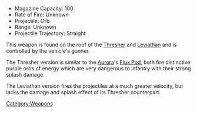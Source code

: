 - Magazine Capacity: 100
- Rate of Fire: Unknown
- Projectile: Orb
- Range: Unknown
- Projectile Trajectory: Straight

This weapon is found on the roof of the [Thresher](/Thresher "wikilink")
and [Leviathan](/Leviathan "wikilink") and is controlled by the vehicle's
gunner.

The Thresher version is similar to the [Aurora](/Aurora "wikilink")'s
[Flux Pod](/Flux_Pod "wikilink"), both fire distinctive purple orbs of
energy which are very dangerous to infantry with their strong splash
damage.

The Leviathan version fires the projectiles at a much greater velocity,
but lacks the damage and splash effect of its Thresher counterpart.

[Category:Weapons](/Category:Weapons "wikilink")
